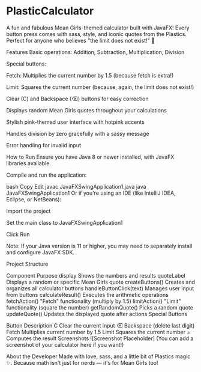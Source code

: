 # PlasticCalculator
A fun and fabulous Mean Girls-themed calculator built with JavaFX!
Every button press comes with sass, style, and iconic quotes from the Plastics.
Perfect for anyone who believes "the limit does not exist!" 💖

Features
Basic operations: Addition, Subtraction, Multiplication, Division

Special buttons:

Fetch: Multiplies the current number by 1.5 (because fetch is extra!)

Limit: Squares the current number (because, again, the limit does not exist!)

Clear (C) and Backspace (⌫) buttons for easy correction

Displays random Mean Girls quotes throughout your calculations

Stylish pink-themed user interface with hotpink accents

Handles division by zero gracefully with a sassy message

Error handling for invalid input

How to Run
Ensure you have Java 8 or newer installed, with JavaFX libraries available.

Compile and run the application:

bash
Copy
Edit
javac JavaFXSwingApplication1.java
java JavaFXSwingApplication1
Or if you're using an IDE (like IntelliJ IDEA, Eclipse, or NetBeans):

Import the project

Set the main class to JavaFXSwingApplication1

Click Run

Note: If your Java version is 11 or higher, you may need to separately install and configure JavaFX SDK.

Project Structure

Component	Purpose
display	Shows the numbers and results
quoteLabel	Displays a random or specific Mean Girls quote
createButtons()	Creates and organizes all calculator buttons
handleButtonClick(text)	Manages user input from buttons
calculateResult()	Executes the arithmetic operations
fetchAction()	"Fetch" functionality (multiply by 1.5)
limitAction()	"Limit" functionality (square the number)
getRandomQuote()	Picks a random quote
updateQuote()	Updates the displayed quote after actions
Special Buttons

Button	Description
C	Clear the current input
⌫	Backspace (delete last digit)
Fetch	Multiplies current number by 1.5
Limit	Squares the current number
=	Computes the result
Screenshots
![Screenshot Placeholder]
(You can add a screenshot of your calculator here if you want!)

About the Developer
Made with love, sass, and a little bit of Plastics magic ✨.
Because math isn't just for nerds — it's for Mean Girls too!

